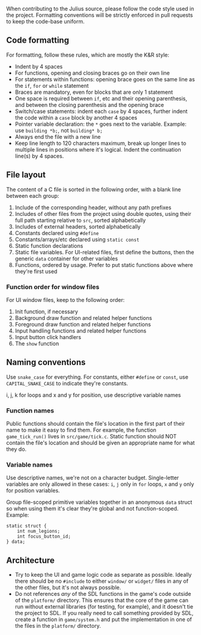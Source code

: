When contributing to the Julius source, please follow the code style used in the project. Formatting conventions will be strictly enforced in pull requests to keep the code-base uniform.

## Code formatting

For formatting, follow these rules, which are mostly the K&R style:
- Indent by 4 spaces
- For functions, opening and closing braces go on their own line
- For statements within functions: opening brace goes on the same line as the `if`, `for` or `while` statement
- Braces are mandatory, even for blocks that are only 1 statement
- One space is required between `if`, etc and their opening parenthesis, and between the closing parenthesis and the opening brace
- Switch/case statements: indent each `case` by 4 spaces, further indent the code within a `case` block by another 4 spaces
- Pointer variable declaration: the `*` goes next to the variable. Example: use `building *b;`, not `building* b;`
- Always end the file with a new line
- Keep line length to 120 characters maximum, break up longer lines to multiple lines in positions where it's logical. Indent the continuation line(s) by 4 spaces.

## File layout

The content of a C file is sorted in the following order, with a blank line between each group:

1. Include of the corresponding header, without any path prefixes
1. Includes of other files from the project using double quotes, using their full path starting relative to `src`, sorted alphabetically
1. Includes of external headers, sorted alphabetically
1. Constants declared using `#define`
1. Constants/arrays/etc declared using `static const`
1. Static function declarations
1. Static file variables. For UI-related files, first define the buttons, then the generic `data` container for other variables
1. Functions, ordered by usage. Prefer to put static functions above where they're first used

### Function order for window files

For UI window files, keep to the following order:

1. Init function, if necessary
1. Background draw function and related helper functions
1. Foreground draw function and related helper functions
1. Input handling functions and related helper functions
1. Input button click handlers
1. The `show` function

## Naming conventions

Use `snake_case` for everything. For constants, either `#define` or `const`, use `CAPITAL_SNAKE_CASE` to indicate they're constants.

 i, j, k for loops and x and y for position, use descriptive variable names

### Function names

Public functions should contain the file's location in the first part of their name to make it easy to find them. For example, the function `game_tick_run()` lives in `src/game/tick.c`.
Static function should NOT contain the file's location and should be given an appropriate name for what they do.

### Variable names

Use descriptive names, we're not on a character budget. Single-letter variables are only allowed in these cases: `i`, `j` only in `for` loops, `x` and `y` only for position variables.

Group file-scoped primitive variables together in an anonymous `data` struct so when using them it's clear they're global and not function-scoped. Example:

    static struct {
        int num_legions;
        int focus_button_id;
    } data;

## Architecture

- Try to keep the UI and game logic code as separate as possible. Ideally there should be no `#include` to either `window/` or `widget/` files in any of the other files, but it's not always possible.
- Do not references _any_ of the SDL functions in the game's code outside of the `platform/` directory. This ensures that the core of the game can run without external libraries (for testing, for example), and it doesn't tie the project to SDL. If you really need to call something provided by SDL, create a function in `game/system.h` and put the implementation in one of the files in the `platform/` directory.